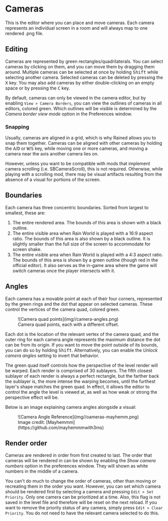 # Cameras
This is the editor where you can place and move cameras. Each camera represents an individual screen in a room and will always map to one rendered .png file.

## Editing
Cameras are represented by green rectangles/quadrilaterals. You can select cameras by clicking on them, and you can move them by dragging them around. Multiple cameras can be selected at once by holding <kbd>Shift</kbd> while selecting another camera. Selected cameras can be deleted by pressing the <kbd>X</kbd> key. You may also add cameras by either double-clicking on an empty space or by pressing the <kbd>C</kbd> key.

By default, cameras can only be viewed in the camera editor, but by enabling `View > Camera Borders`, you can view the outlines of cameras in all editors, colored green. Which outlines will be visible is determined by the *Camera border view mode* option in the Preferences window.

### Snapping
Usually, cameras are aligned in a grid, which is why Rained allows you to snap them together. Cameras can be aligned with other cameras by holding the <kbd>A</kbd>/<kbd>D</kbd> or <kbd>W</kbd>/<kbd>S</kbd> key, while moving one or more cameras, and moving a camera near the axis another camera lies on.

However, unless you want to be compatible with mods that implement camera scrolling (i.e. SBCameraScroll), this is not required. Otherwise, while playing with a scrolling mod, there may be visual artifacts resulting from the absence of a visual for portions of the screen.

## Boundaries
Each camera has three concentric boundaries. Sorted from largest to smallest, these are:

1. The entire rendered area. The bounds of this area is shown with a black outline.
2. The entire visible area when Rain World is played with a 16:9 aspect ratio. The bounds of this area is also shown by a black outline. It is slightly smaller than the full size of the screen to accommodate for screen shake.
3. The entire visible area when Rain World is played with a 4:3 aspect ratio. The bounds of this area is shown by a green outline (though red in the official editor). It also serves as the in-game area where the game will switch cameras once the player intersects with it.

## Angles
Each camera has a movable point at each of their four corners, represented by the green rings and the dot that appear on selected cameras. These control the vertices of the camera quad, colored green.

<figure markdown="span">
    ![Camera quad points](img//camera-angles.png)
    <figcaption>Camera quad points, each with a different offset.</figcaption>
</figure>

Each dot is the location of the relevant vertex of the camera quad, and the outer ring for each camera angle represents the maximum distance the dot can be from its origin. If you want to move the point outside of its bounds, you can do so by holding <kbd>Shift</kbd>. Alternatively, you can enable the *Unlock camera angles* setting to invert that behavior.

The green quad itself controls how the perspective of the level render will be warped. Each render is comprised of 30 sublayers. The fifth closest sublayer of each render is always a perfect rectangle, but the farther back the sublayer is, the more intense the warping becomes, until the furthest layer's shape matches the green quad. In effect, it allows the editor to control the angle the level is viewed at, as well as how weak or strong the perspective effect will be.

Below is an image explaining camera angles alongside a visual:

<figure markdown="span">
    ![Camera Angle Reference](img//oameras-mayhemm.png)
    <figcaption>Image credit: [Mayhemmm](https://github.com/mayhemmmwith3ms)</figcaption>
</figure>

## Render order
Cameras are rendered in order from first created to last. The order that cameras will be rendered in can be shown by enabling the *Show camera numbers* option in the preferences window. They will shown as white numbers in the middle of a camera.

You can't do much to change the order of cameras, other than moving or recreating them in the order you want. However, you can set which camera should be rendered first by selecting a camera and pressing `Edit > Set Priority`. Only one camera can be prioritized at a time. Also, this flag is not saved in the level file and therefore will be reset on the next reload. If you want to remove the priority status of any camera, simply press `Edit > Clear Priority`. You do not need to have the relevant camera selected to do this.